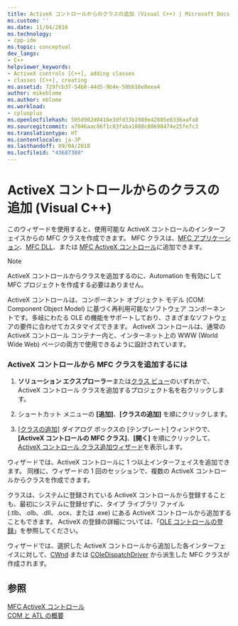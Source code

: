 ```yaml
---
title: ActiveX コントロールからのクラスの追加 (Visual C++) | Microsoft Docs
ms.custom: ''
ms.date: 11/04/2016
ms.technology:
- cpp-ide
ms.topic: conceptual
dev_langs:
- C++
helpviewer_keywords:
- ActiveX controls [C++], adding classes
- classes [C++], creating
ms.assetid: 729fcb37-54b8-44d5-9b4e-50bb16e0eea4
author: mikeblome
ms.author: mblome
ms.workload:
- cplusplus
ms.openlocfilehash: 505d982d0418e3dfd33b1989e42885e8336aafa8
ms.sourcegitcommit: a7046aac86f1c83faba1088c80698474e25fe7c3
ms.translationtype: HT
ms.contentlocale: ja-JP
ms.lasthandoff: 09/04/2018
ms.locfileid: "43687388"
---
```

# <a name="adding-a-class-from-an-activex-control-visual-c"></a>ActiveX コントロールからのクラスの追加 (Visual C++)
このウィザードを使用すると、使用可能な ActiveX コントロールのインターフェイスからの MFC クラスを作成できます。 MFC クラスは、[MFC アプリケーション](../mfc/reference/creating-an-mfc-application.md)、[MFC DLL](../mfc/reference/creating-an-mfc-dll-project.md)、または [MFC ActiveX コントロール](../mfc/reference/creating-an-mfc-activex-control.md)に追加できます。  
  
> [!NOTE]
>  ActiveX コントロールからクラスを追加するのに、Automation を有効にして MFC プロジェクトを作成する必要はありません。  
  
 ActiveX コントロールは、コンポーネント オブジェクト モデル (COM: Component Object Model) に基づく再利用可能なソフトウェア コンポーネントです。多岐にわたる OLE の機能をサポートしており、さまざまなソフトウェアの要件に合わせてカスタマイズできます。 ActiveX コントロールは、通常の ActiveX コントロール コンテナー内と、インターネット上の WWW (World Wide Web) ページの両方で使用できるように設計されています。  
  
### <a name="to-add-an-mfc-class-from-an-activex-control"></a>ActiveX コントロールから MFC クラスを追加するには  
  
1.  **ソリューション エクスプローラー**または[クラス ビュー](/visualstudio/ide/viewing-the-structure-of-code)のいずれかで、ActiveX コントロール クラスを追加するプロジェクト名を右クリックします。  
  
2.  ショートカット メニューの **[追加]**、**[クラスの追加]** を順にクリックします。  
  
3.  [[クラスの追加]](../ide/add-class-dialog-box.md) ダイアログ ボックスの [テンプレート] ウィンドウで、**[ActiveX コントロールの MFC クラス]**、**[開く]** を順にクリックして、[ActiveX コントロール クラス追加ウィザード](../ide/add-class-from-activex-control-wizard.md)を表示します。  
  
 ウィザードでは、ActiveX コントロールに 1 つ以上インターフェイスを追加できます。 同様に、ウィザードの 1 回のセッションで、複数の ActiveX コントロールからクラスを作成できます。  
  
 クラスは、システムに登録されている ActiveX コントロールから登録することも、最初にシステムに登録せずに、タイプ ライブラリ ファイル (.tlb、.olb、.dll、.ocx、または .exe) にある ActiveX コントロールから追加することもできます。 ActiveX の登録の詳細については、「[OLE コントロールの登録](../mfc/reference/registering-ole-controls.md)」を参照してください。  
  
 ウィザードでは、選択した ActiveX コントロールから追加した各インターフェイスに対して、[CWnd](../mfc/reference/cwnd-class.md) または [COleDispatchDriver](../mfc/reference/coledispatchdriver-class.md) から派生した MFC クラスが作成されます。  
  
## <a name="see-also"></a>参照  
 [MFC ActiveX コントロール](../mfc/mfc-activex-controls.md)   
 [COM と ATL の概要](../atl/introduction-to-com-and-atl.md)
